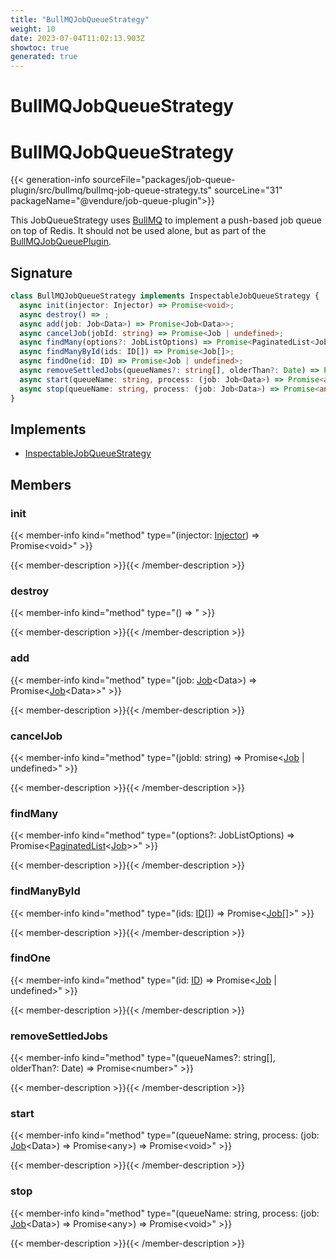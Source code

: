```yaml
---
title: "BullMQJobQueueStrategy"
weight: 10
date: 2023-07-04T11:02:13.903Z
showtoc: true
generated: true
---
```

<!-- This file was generated from the Vendure source. Do not modify. Instead, re-run the "docs:build" script -->

# BullMQJobQueueStrategy
<div class="symbol">


# BullMQJobQueueStrategy

{{< generation-info sourceFile="packages/job-queue-plugin/src/bullmq/bullmq-job-queue-strategy.ts" sourceLine="31" packageName="@vendure/job-queue-plugin">}}

This JobQueueStrategy uses [BullMQ](https://docs.bullmq.io/) to implement a push-based job queue
on top of Redis. It should not be used alone, but as part of the <a href='/typescript-api/core-plugins/job-queue-plugin/bull-mqjob-queue-plugin#bullmqjobqueueplugin'>BullMQJobQueuePlugin</a>.

## Signature

```TypeScript
class BullMQJobQueueStrategy implements InspectableJobQueueStrategy {
  async init(injector: Injector) => Promise<void>;
  async destroy() => ;
  async add(job: Job<Data>) => Promise<Job<Data>>;
  async cancelJob(jobId: string) => Promise<Job | undefined>;
  async findMany(options?: JobListOptions) => Promise<PaginatedList<Job>>;
  async findManyById(ids: ID[]) => Promise<Job[]>;
  async findOne(id: ID) => Promise<Job | undefined>;
  async removeSettledJobs(queueNames?: string[], olderThan?: Date) => Promise<number>;
  async start(queueName: string, process: (job: Job<Data>) => Promise<any>) => Promise<void>;
  async stop(queueName: string, process: (job: Job<Data>) => Promise<any>) => Promise<void>;
}
```
## Implements

 * <a href='/typescript-api/job-queue/inspectable-job-queue-strategy#inspectablejobqueuestrategy'>InspectableJobQueueStrategy</a>


## Members

### init

{{< member-info kind="method" type="(injector: <a href='/typescript-api/common/injector#injector'>Injector</a>) => Promise&#60;void&#62;"  >}}

{{< member-description >}}{{< /member-description >}}

### destroy

{{< member-info kind="method" type="() => "  >}}

{{< member-description >}}{{< /member-description >}}

### add

{{< member-info kind="method" type="(job: <a href='/typescript-api/job-queue/job#job'>Job</a>&#60;Data&#62;) => Promise&#60;<a href='/typescript-api/job-queue/job#job'>Job</a>&#60;Data&#62;&#62;"  >}}

{{< member-description >}}{{< /member-description >}}

### cancelJob

{{< member-info kind="method" type="(jobId: string) => Promise&#60;<a href='/typescript-api/job-queue/job#job'>Job</a> | undefined&#62;"  >}}

{{< member-description >}}{{< /member-description >}}

### findMany

{{< member-info kind="method" type="(options?: JobListOptions) => Promise&#60;<a href='/typescript-api/common/paginated-list#paginatedlist'>PaginatedList</a>&#60;<a href='/typescript-api/job-queue/job#job'>Job</a>&#62;&#62;"  >}}

{{< member-description >}}{{< /member-description >}}

### findManyById

{{< member-info kind="method" type="(ids: <a href='/typescript-api/common/id#id'>ID</a>[]) => Promise&#60;<a href='/typescript-api/job-queue/job#job'>Job</a>[]&#62;"  >}}

{{< member-description >}}{{< /member-description >}}

### findOne

{{< member-info kind="method" type="(id: <a href='/typescript-api/common/id#id'>ID</a>) => Promise&#60;<a href='/typescript-api/job-queue/job#job'>Job</a> | undefined&#62;"  >}}

{{< member-description >}}{{< /member-description >}}

### removeSettledJobs

{{< member-info kind="method" type="(queueNames?: string[], olderThan?: Date) => Promise&#60;number&#62;"  >}}

{{< member-description >}}{{< /member-description >}}

### start

{{< member-info kind="method" type="(queueName: string, process: (job: <a href='/typescript-api/job-queue/job#job'>Job</a>&#60;Data&#62;) =&#62; Promise&#60;any&#62;) => Promise&#60;void&#62;"  >}}

{{< member-description >}}{{< /member-description >}}

### stop

{{< member-info kind="method" type="(queueName: string, process: (job: <a href='/typescript-api/job-queue/job#job'>Job</a>&#60;Data&#62;) =&#62; Promise&#60;any&#62;) => Promise&#60;void&#62;"  >}}

{{< member-description >}}{{< /member-description >}}


</div>
